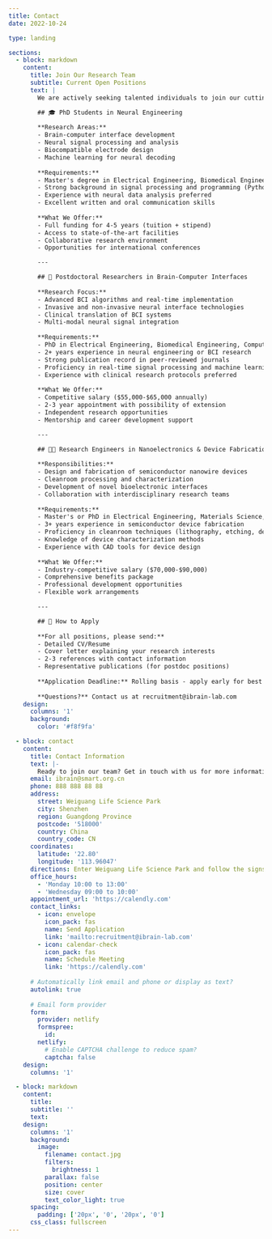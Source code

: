 ```yaml
---
title: Contact
date: 2022-10-24

type: landing

sections:
  - block: markdown
    content:
      title: Join Our Research Team
      subtitle: Current Open Positions
      text: |
        We are actively seeking talented individuals to join our cutting-edge research in brain-computer interfaces, nanoelectronics, and bioelectronics.

        ## 🎓 PhD Students in Neural Engineering
        
        **Research Areas:**
        - Brain-computer interface development
        - Neural signal processing and analysis
        - Biocompatible electrode design
        - Machine learning for neural decoding
        
        **Requirements:**
        - Master's degree in Electrical Engineering, Biomedical Engineering, Neuroscience, or related field
        - Strong background in signal processing and programming (Python/MATLAB)
        - Experience with neural data analysis preferred
        - Excellent written and oral communication skills
        
        **What We Offer:**
        - Full funding for 4-5 years (tuition + stipend)
        - Access to state-of-the-art facilities
        - Collaborative research environment
        - Opportunities for international conferences

        ---

        ## 🔬 Postdoctoral Researchers in Brain-Computer Interfaces
        
        **Research Focus:**
        - Advanced BCI algorithms and real-time implementation
        - Invasive and non-invasive neural interface technologies
        - Clinical translation of BCI systems
        - Multi-modal neural signal integration
        
        **Requirements:**
        - PhD in Electrical Engineering, Biomedical Engineering, Computer Science, or related field
        - 2+ years experience in neural engineering or BCI research
        - Strong publication record in peer-reviewed journals
        - Proficiency in real-time signal processing and machine learning
        - Experience with clinical research protocols preferred
        
        **What We Offer:**
        - Competitive salary ($55,000-$65,000 annually)
        - 2-3 year appointment with possibility of extension
        - Independent research opportunities
        - Mentorship and career development support

        ---

        ## 👨‍💻 Research Engineers in Nanoelectronics & Device Fabrication
        
        **Responsibilities:**
        - Design and fabrication of semiconductor nanowire devices
        - Cleanroom processing and characterization
        - Development of novel bioelectronic interfaces
        - Collaboration with interdisciplinary research teams
        
        **Requirements:**
        - Master's or PhD in Electrical Engineering, Materials Science, or related field
        - 3+ years experience in semiconductor device fabrication
        - Proficiency in cleanroom techniques (lithography, etching, deposition)
        - Knowledge of device characterization methods
        - Experience with CAD tools for device design
        
        **What We Offer:**
        - Industry-competitive salary ($70,000-$90,000)
        - Comprehensive benefits package
        - Professional development opportunities
        - Flexible work arrangements

        ---

        ## 📧 How to Apply
        
        **For all positions, please send:**
        - Detailed CV/Resume
        - Cover letter explaining your research interests
        - 2-3 references with contact information
        - Representative publications (for postdoc positions)
        
        **Application Deadline:** Rolling basis - apply early for best consideration
        
        **Questions?** Contact us at recruitment@ibrain-lab.com
    design:
      columns: '1'
      background:
        color: '#f8f9fa'

  - block: contact
    content:
      title: Contact Information
      text: |-
        Ready to join our team? Get in touch with us for more information about current opportunities or to discuss potential collaborations.
      email: ibrain@smart.org.cn
      phone: 888 888 88 88
      address:
        street: Weiguang Life Science Park
        city: Shenzhen
        region: Guangdong Province
        postcode: '518000'
        country: China
        country_code: CN
      coordinates:
        latitude: '22.80'
        longitude: '113.96047'
      directions: Enter Weiguang Life Science Park and follow the signs to our office
      office_hours:
        - 'Monday 10:00 to 13:00'
        - 'Wednesday 09:00 to 10:00'
      appointment_url: 'https://calendly.com'
      contact_links:
        - icon: envelope
          icon_pack: fas
          name: Send Application
          link: 'mailto:recruitment@ibrain-lab.com'
        - icon: calendar-check
          icon_pack: fas
          name: Schedule Meeting
          link: 'https://calendly.com'
    
      # Automatically link email and phone or display as text?
      autolink: true
    
      # Email form provider
      form:
        provider: netlify
        formspree:
          id:
        netlify:
          # Enable CAPTCHA challenge to reduce spam?
          captcha: false
    design:
      columns: '1'

  - block: markdown
    content:
      title:
      subtitle: ''
      text:
    design:
      columns: '1'
      background:
        image: 
          filename: contact.jpg
          filters:
            brightness: 1
          parallax: false
          position: center
          size: cover
          text_color_light: true
      spacing:
        padding: ['20px', '0', '20px', '0']
      css_class: fullscreen
---
```


